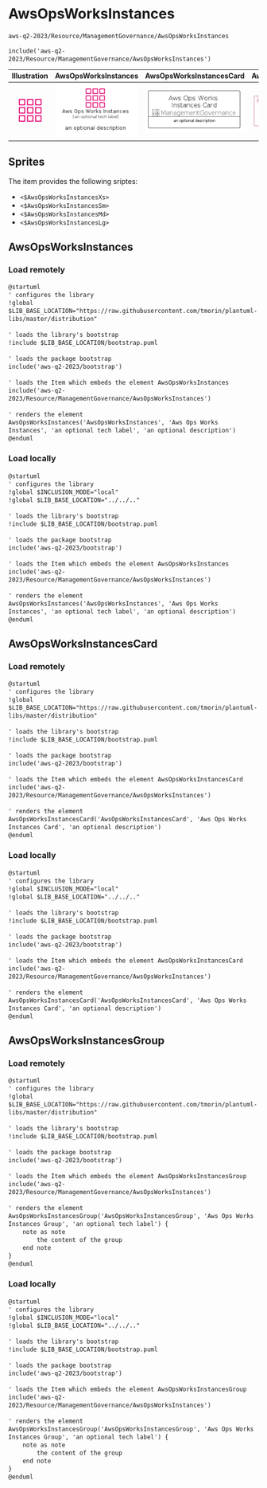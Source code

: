 # AwsOpsWorksInstances


```text
aws-q2-2023/Resource/ManagementGovernance/AwsOpsWorksInstances
```

```text
include('aws-q2-2023/Resource/ManagementGovernance/AwsOpsWorksInstances')
```



| Illustration | AwsOpsWorksInstances | AwsOpsWorksInstancesCard | AwsOpsWorksInstancesGroup |
| :---: | :---: | :---: | :---: |
| ![illustration for Illustration](../../../aws-q2-2023/Resource/ManagementGovernance/AwsOpsWorksInstances.png) | ![illustration for AwsOpsWorksInstances](../../../aws-q2-2023/Resource/ManagementGovernance/AwsOpsWorksInstances.Local.png) | ![illustration for AwsOpsWorksInstancesCard](../../../aws-q2-2023/Resource/ManagementGovernance/AwsOpsWorksInstancesCard.Local.png) | ![illustration for AwsOpsWorksInstancesGroup](../../../aws-q2-2023/Resource/ManagementGovernance/AwsOpsWorksInstancesGroup.Local.png) |



## Sprites
The item provides the following sriptes:

- `<$AwsOpsWorksInstancesXs>`
- `<$AwsOpsWorksInstancesSm>`
- `<$AwsOpsWorksInstancesMd>`
- `<$AwsOpsWorksInstancesLg>`





## AwsOpsWorksInstances

### Load remotely
```plantuml
@startuml
' configures the library
!global $LIB_BASE_LOCATION="https://raw.githubusercontent.com/tmorin/plantuml-libs/master/distribution"

' loads the library's bootstrap
!include $LIB_BASE_LOCATION/bootstrap.puml

' loads the package bootstrap
include('aws-q2-2023/bootstrap')

' loads the Item which embeds the element AwsOpsWorksInstances
include('aws-q2-2023/Resource/ManagementGovernance/AwsOpsWorksInstances')

' renders the element
AwsOpsWorksInstances('AwsOpsWorksInstances', 'Aws Ops Works Instances', 'an optional tech label', 'an optional description')
@enduml
```

### Load locally
```plantuml
@startuml
' configures the library
!global $INCLUSION_MODE="local"
!global $LIB_BASE_LOCATION="../../.."

' loads the library's bootstrap
!include $LIB_BASE_LOCATION/bootstrap.puml

' loads the package bootstrap
include('aws-q2-2023/bootstrap')

' loads the Item which embeds the element AwsOpsWorksInstances
include('aws-q2-2023/Resource/ManagementGovernance/AwsOpsWorksInstances')

' renders the element
AwsOpsWorksInstances('AwsOpsWorksInstances', 'Aws Ops Works Instances', 'an optional tech label', 'an optional description')
@enduml
```

## AwsOpsWorksInstancesCard

### Load remotely
```plantuml
@startuml
' configures the library
!global $LIB_BASE_LOCATION="https://raw.githubusercontent.com/tmorin/plantuml-libs/master/distribution"

' loads the library's bootstrap
!include $LIB_BASE_LOCATION/bootstrap.puml

' loads the package bootstrap
include('aws-q2-2023/bootstrap')

' loads the Item which embeds the element AwsOpsWorksInstancesCard
include('aws-q2-2023/Resource/ManagementGovernance/AwsOpsWorksInstances')

' renders the element
AwsOpsWorksInstancesCard('AwsOpsWorksInstancesCard', 'Aws Ops Works Instances Card', 'an optional description')
@enduml
```

### Load locally
```plantuml
@startuml
' configures the library
!global $INCLUSION_MODE="local"
!global $LIB_BASE_LOCATION="../../.."

' loads the library's bootstrap
!include $LIB_BASE_LOCATION/bootstrap.puml

' loads the package bootstrap
include('aws-q2-2023/bootstrap')

' loads the Item which embeds the element AwsOpsWorksInstancesCard
include('aws-q2-2023/Resource/ManagementGovernance/AwsOpsWorksInstances')

' renders the element
AwsOpsWorksInstancesCard('AwsOpsWorksInstancesCard', 'Aws Ops Works Instances Card', 'an optional description')
@enduml
```

## AwsOpsWorksInstancesGroup

### Load remotely
```plantuml
@startuml
' configures the library
!global $LIB_BASE_LOCATION="https://raw.githubusercontent.com/tmorin/plantuml-libs/master/distribution"

' loads the library's bootstrap
!include $LIB_BASE_LOCATION/bootstrap.puml

' loads the package bootstrap
include('aws-q2-2023/bootstrap')

' loads the Item which embeds the element AwsOpsWorksInstancesGroup
include('aws-q2-2023/Resource/ManagementGovernance/AwsOpsWorksInstances')

' renders the element
AwsOpsWorksInstancesGroup('AwsOpsWorksInstancesGroup', 'Aws Ops Works Instances Group', 'an optional tech label') {
    note as note
        the content of the group
    end note
}
@enduml
```

### Load locally
```plantuml
@startuml
' configures the library
!global $INCLUSION_MODE="local"
!global $LIB_BASE_LOCATION="../../.."

' loads the library's bootstrap
!include $LIB_BASE_LOCATION/bootstrap.puml

' loads the package bootstrap
include('aws-q2-2023/bootstrap')

' loads the Item which embeds the element AwsOpsWorksInstancesGroup
include('aws-q2-2023/Resource/ManagementGovernance/AwsOpsWorksInstances')

' renders the element
AwsOpsWorksInstancesGroup('AwsOpsWorksInstancesGroup', 'Aws Ops Works Instances Group', 'an optional tech label') {
    note as note
        the content of the group
    end note
}
@enduml
```

